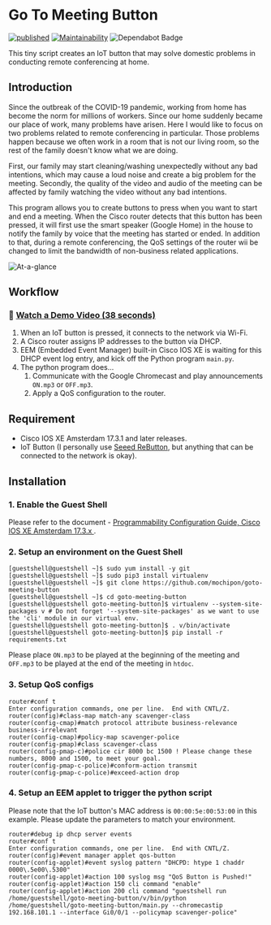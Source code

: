 # Go To Meeting Button

[![published](https://static.production.devnetcloud.com/codeexchange/assets/images/devnet-published.svg)](https://developer.cisco.com/codeexchange/github/repo/mochipon/goto-meeting-button)
[![Maintainability](https://api.codeclimate.com/v1/badges/4986b77fa0b2762c6c4f/maintainability)](https://codeclimate.com/github/mochipon/goto-meeting-button/maintainability)
![Dependabot Badge](https://badgen.net/dependabot/mochipon/goto-meeting-button?icon=dependabot)

This tiny script creates an IoT button that may solve domestic problems in conducting remote conferencing at home.

## Introduction

Since the outbreak of the COVID-19 pandemic, working from home has become the norm for millions of workers. Since our home suddenly became our place of work, many problems have arisen. Here I would like to focus on two problems related to remote conferencing in particular. Those problems happen because we often work in a room that is not our living room, so the rest of the family doesn't know what we are doing.

First, our family may start cleaning/washing unexpectedly without any bad intentions, which may cause a loud noise and create a big problem for the meeting. Secondly, the quality of the video and audio of the meeting can be affected by family watching the video without any bad intentions.

This program allows you to create buttons to press when you want to start and end a meeting. When the Cisco router detects that this button has been pressed, it will first use the smart speaker (Google Home) in the house to notify the family by voice that the meeting has started or ended. In addition to that, during a remote conferencing, the QoS settings of the router wii be changed to limit the bandwidth of non-business related applications.

![At-a-glance](https://qiita-image-store.s3.ap-northeast-1.amazonaws.com/0/214716/1a11f38d-6076-837f-1899-e146cdcefc00.png)

## Workflow

### 👀 [Watch a Demo Video (38 seconds)](https://vimeo.com/489768835)

1. When an IoT button is pressed, it connects to the network via Wi-Fi.
2. A Cisco router assigns IP addresses to the button via DHCP.
3. EEM (Embedded Event Manager) built-in Cisco IOS XE is waiting for this DHCP event log entry, and kick off the Python program `main.py`. 
4. The python program does...
    1. Communicate with the Google Chromecast and play announcements `ON.mp3` or `OFF.mp3`.
    2. Apply a QoS configuration to the router.

## Requirement

- Cisco IOS XE Amsterdam 17.3.1 and later releases.
- IoT Button (I personally use [Seeed ReButton](https://seeedjp.github.io/ReButton/), but anything that can be connected to the network is okay).

## Installation

### 1. Enable the Guest Shell
Please refer to the document - [Programmability Configuration Guide, Cisco IOS XE Amsterdam 17.3.x
](https://www.cisco.com/c/en/us/td/docs/ios-xml/ios/prog/configuration/173/b_173_programmability_cg/guest_shell.html).

### 2. Setup an environment on the Guest Shell
```shell
[guestshell@guestshell ~]$ sudo yum install -y git
[guestshell@guestshell ~]$ sudo pip3 install virtualenv
[guestshell@guestshell ~]$ git clone https://github.com/mochipon/goto-meeting-button
[guestshell@guestshell ~]$ cd goto-meeting-button
[guestshell@guestshell goto-meeting-button]$ virtualenv --system-site-packages v # Do not forget '--system-site-packages' as we want to use the 'cli' module in our virtual env.
[guestshell@guestshell goto-meeting-button]$ . v/bin/activate
[guestshell@guestshell goto-meeting-button]$ pip install -r requirements.txt
```

Please place `ON.mp3` to be played at the beginning of the meeting and `OFF.mp3` to be played at the end of the meeting in `htdoc`.

### 3. Setup QoS configs 
```shell
router#conf t
Enter configuration commands, one per line.  End with CNTL/Z.
router(config)#class-map match-any scavenger-class
router(config-cmap)#match protocol attribute business-relevance business-irrelevant
router(config-cmap)#policy-map scavenger-police
router(config-pmap)#class scavenger-class
router(config-pmap-c)#police cir 8000 bc 1500 ! Please change these numbers, 8000 and 1500, to meet your goal.
router(config-pmap-c-police)#conform-action transmit
router(config-pmap-c-police)#exceed-action drop
```

### 4. Setup an EEM applet to trigger the python script

Please note that the IoT button's MAC address is `00:00:5e:00:53:00` in this example. Please update the parameters to match your environment.

```shell
router#debug ip dhcp server events
router#conf t
Enter configuration commands, one per line.  End with CNTL/Z.
router(config)#event manager applet qos-button
router(config-applet)#event syslog pattern "DHCPD: htype 1 chaddr 0000\.5e00\.5300"
router(config-applet)#action 100 syslog msg "QoS Button is Pushed!"
router(config-applet)#action 150 cli command "enable"
router(config-applet)#action 200 cli command "guestshell run /home/guestshell/goto-meeting-button/v/bin/python /home/guestshell/goto-meeting-button/main.py --chromecastip 192.168.101.1 --interface Gi0/0/1 --policymap scavenger-police"
```
